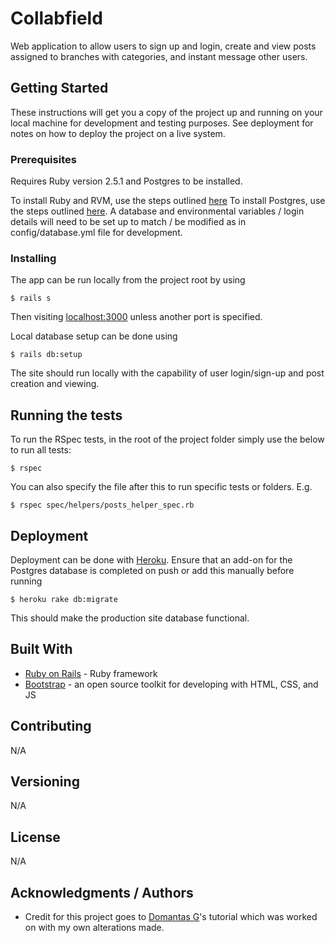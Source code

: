 # Collabfield

Web application to allow users to sign up and login, create and view posts assigned to branches with categories, and instant message other users.

## Getting Started

These instructions will get you a copy of the project up and running on your local machine for development and testing purposes. See deployment for notes on how to deploy the project on a live system.

### Prerequisites

Requires Ruby version 2.5.1 and Postgres to be installed.

To install Ruby and RVM, use the steps outlined [here](https://github.com/rvm/ubuntu_rvm)
To install Postgres, use the steps outlined [here](http://postgresguide.com/setup/install.html). A database and environmental variables / login details will need to be set up to match / be modified as in config/database.yml file for development.

### Installing

The app can be run locally from the project root by using

```
$ rails s
```
Then visiting [localhost:3000](localhost:3000) unless another port is specified.

Local database setup can be done using

```
$ rails db:setup
```

The site should run locally with the capability of user login/sign-up and post creation and viewing.

## Running the tests

To run the RSpec tests, in the root of the project folder simply use the below to run all tests:
```
$ rspec
```
You can also specify the file after this to run specific tests or folders. E.g.
```
$ rspec spec/helpers/posts_helper_spec.rb
```

## Deployment

Deployment can be done with [Heroku](https://www.heroku.com/). Ensure that an add-on for the Postgres database is completed on push or add this manually before running
```
$ heroku rake db:migrate
```
This should make the production site database functional.

## Built With

* [Ruby on Rails](https://rubyonrails.org/) - Ruby framework
* [Bootstrap](https://getbootstrap.com/) - an open source toolkit for developing with HTML, CSS, and JS

## Contributing

N/A

## Versioning

N/A

## License

N/A

## Acknowledgments / Authors

* Credit for this project goes to [Domantas G](https://medium.freecodecamp.org/lets-create-an-intermediate-level-ruby-on-rails-application-d7c6e997c63f)'s tutorial which was worked on with my own alterations made.
